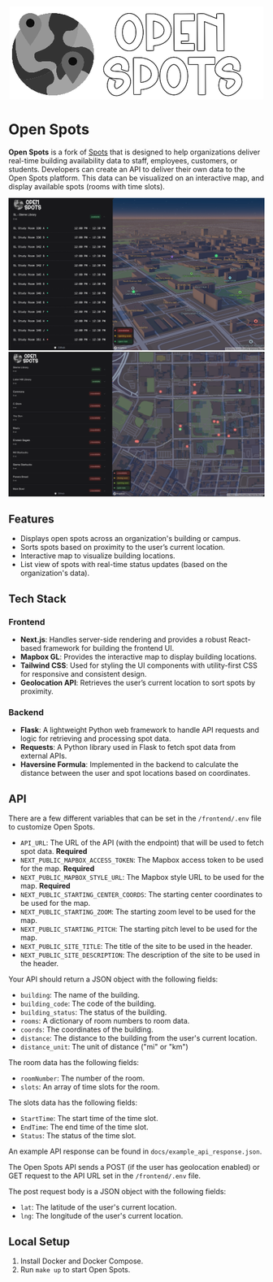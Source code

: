 <p align="center">
  <img src="https://github.com/jaypyles/open-spots/blob/master/frontend/public/logo.png?raw=true" alt="Open Spots Logo"/>
</p>


# Open Spots

**Open Spots** is a fork of [Spots](https://github.com/notAkki/spots) that is designed to help organizations deliver real-time building availability data to staff, employees, customers, or students. Developers can create an API to deliver their own data to the Open Spots platform. This data can be visualized on an interactive map, and display available spots (rooms with time slots).

![Open Spots Side View](/docs/spots.png)
![Open Spots Top Down View](/docs/topdown.png)

## Features

-   Displays open spots across an organization's building or campus.
-   Sorts spots based on proximity to the user’s current location.
-   Interactive map to visualize building locations.
-   List view of spots with real-time status updates (based on the organization's data).

## Tech Stack

### Frontend

-   **Next.js**: Handles server-side rendering and provides a robust React-based framework for building the frontend UI.
-   **Mapbox GL**: Provides the interactive map to display building locations.
-   **Tailwind CSS**: Used for styling the UI components with utility-first CSS for responsive and consistent design.
-   **Geolocation API**: Retrieves the user’s current location to sort spots by proximity.

### Backend

-   **Flask**: A lightweight Python web framework to handle API requests and logic for retrieving and processing spot data.
-   **Requests**: A Python library used in Flask to fetch spot data from external APIs.
-   **Haversine Formula**: Implemented in the backend to calculate the distance between the user and spot locations based on coordinates.


## API

There are a few different variables that can be set in the `/frontend/.env` file to customize Open Spots.

-   `API_URL`: The URL of the API (with the endpoint) that will be used to fetch spot data. **Required**
-   `NEXT_PUBLIC_MAPBOX_ACCESS_TOKEN`: The Mapbox access token to be used for the map. **Required**
-   `NEXT_PUBLIC_MAPBOX_STYLE_URL`: The Mapbox style URL to be used for the map. **Required**
-   `NEXT_PUBLIC_STARTING_CENTER_COORDS`: The starting center coordinates to be used for the map. 
-   `NEXT_PUBLIC_STARTING_ZOOM`: The starting zoom level to be used for the map. 
-   `NEXT_PUBLIC_STARTING_PITCH`: The starting pitch level to be used for the map.
-   `NEXT_PUBLIC_SITE_TITLE`: The title of the site to be used in the header.
-   `NEXT_PUBLIC_SITE_DESCRIPTION`: The description of the site to be used in the header.

Your API should return a JSON object with the following fields:

-   `building`: The name of the building.
-   `building_code`: The code of the building.
-   `building_status`: The status of the building.
-   `rooms`: A dictionary of room numbers to room data.
-   `coords`: The coordinates of the building.
-   `distance`: The distance to the building from the user's current location.
-   `distance_unit`: The unit of distance ("mi" or "km")

The room data has the following fields:

-   `roomNumber`: The number of the room.
-   `slots`: An array of time slots for the room.

The slots data has the following fields:

-   `StartTime`: The start time of the time slot.
-   `EndTime`: The end time of the time slot.
-   `Status`: The status of the time slot.  

An example API response can be found in `docs/example_api_response.json`.

The Open Spots API sends a POST (if the user has geolocation enabled) or GET request to the API URL set in the `/frontend/.env` file.

The post request body is a JSON object with the following fields:

-   `lat`: The latitude of the user's current location.
-   `lng`: The longitude of the user's current location.

## Local Setup

1. Install Docker and Docker Compose.
2. Run `make up` to start Open Spots.
